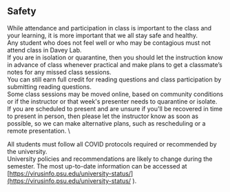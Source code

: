 
## Safety
While attendance and participation in class is important to the class and your learning, it is more important that we all stay safe and healthy.  
Any student who does not feel well or who may be contagious must not attend class in Davey Lab.  
If you are in isolation or quarantine, then you should let the instruction know in advance of class whenever practical and make plans to get a classmate’s notes for any missed class sessions.  
You can still earn full credit for reading questions and class participation by submitting reading questions.  
Some class sessions may be moved online, based on community conditions or if the instructor or that week's presenter needs to quarantine or isolate.  
If you are scheduled to present and are unsure if you'll be recovered in time to present in person, then please let the instructor know as soon as possible, so we can make alternative plans, such as rescheduling or a remote presentation.
\\

All students must follow all COVID protocols required or recommended by the university.  
University policies and recommendations are likely to change during the semester.  The most up-to-date information can be accessed at [https://virusinfo.psu.edu/university-status/](https://virusinfo.psu.edu/university-status/
).  
